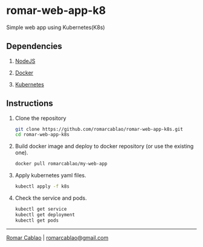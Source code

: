 # romar-web-app-k8

Simple web app using Kubernetes(K8s)

## Dependencies

1. [NodeJS](https://nodejs.org/en/download/)

2. [Docker](https://docs.docker.com/install/)

3. [Kubernetes](https://kubernetes.io/docs/tasks/tools/install-kubectl/)

## Instructions

1. Clone the repository
   ```bash
   git clone https://github.com/romarcablao/romar-web-app-k8s.git
   cd romar-web-app-k8s
   ```
2. Build docker image and deploy to docker repository (or use the existing one).

   ```bash
   docker pull romarcablao/my-web-app
   ```

3. Apply kubernetes yaml files.

   ```bash
   kubectl apply -f k8s
   ```

4. Check the service and pods.

   ```bash
   kubectl get service
   kubectl get deployment
   kubectl get pods
   ```

---

[Romar Cablao](https://www.linkedin.com/in/romarcablao) | <romarcablao@gmail.com>
